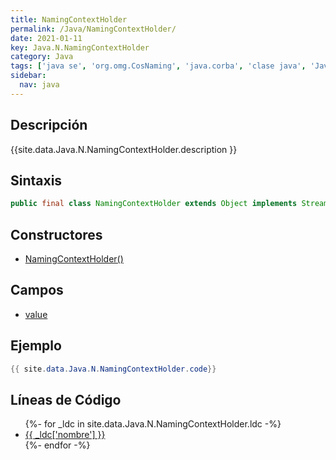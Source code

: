 ```yaml
---
title: NamingContextHolder
permalink: /Java/NamingContextHolder/
date: 2021-01-11
key: Java.N.NamingContextHolder
category: Java
tags: ['java se', 'org.omg.CosNaming', 'java.corba', 'clase java', 'Java 1.0']
sidebar: 
  nav: java
---
```


## Descripción
{{site.data.Java.N.NamingContextHolder.description }}

## Sintaxis
~~~java
public final class NamingContextHolder extends Object implements Streamable
~~~

## Constructores
* [NamingContextHolder()](/Java/NamingContextHolder/NamingContextHolder/)

## Campos
* [value](/Java/NamingContextHolder/value)

## Ejemplo
~~~java
{{ site.data.Java.N.NamingContextHolder.code}}
~~~

## Líneas de Código
<ul>
{%- for _ldc in site.data.Java.N.NamingContextHolder.ldc -%}
   <li>
       <a href="{{_ldc['url'] }}">{{ _ldc['nombre'] }}</a>
   </li>
{%- endfor -%}
</ul>
